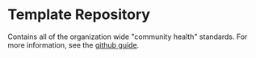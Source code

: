 # Template Repository

Contains all of the organization wide "community health" standards.
For more information, see the [github guide](https://help.github.com/en/github/building-a-strong-community/creating-a-default-community-health-file).
